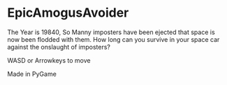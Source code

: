 # EpicAmogusAvoider

The Year is 19840, So Manny imposters have been ejected that space is now been flodded with them. How long can you survive in your space car against the onslaught of imposters?

WASD or Arrowkeys to move


Made in PyGame

